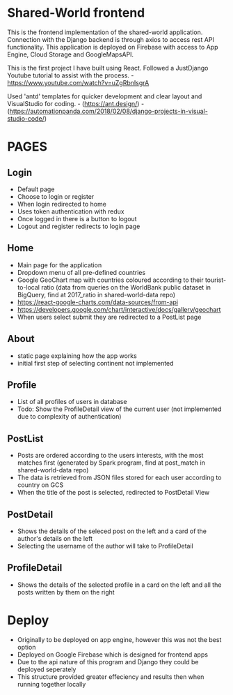 # Shared-World frontend

This is the frontend implementation of the shared-world application. Connection with the Django backend is through axios to access rest API functionality. This application is deployed on Firebase with access to App Engine, Cloud Storage and GoogleMapsAPI.

This is the first project I have built using React. Followed a JustDjango Youtube tutorial to assist with the process.
    - https://www.youtube.com/watch?v=uZgRbnIsgrA

Used 'antd' templates for quicker development and clear layout and VisualStudio for coding.
    - (https://ant.design/)
    - (https://automationpanda.com/2018/02/08/django-projects-in-visual-studio-code/)

# PAGES

## Login
- Default page
- Choose to login or register
- When login redirected to home
- Uses token authentication with redux
- Once logged in there is a button to logout
- Logout and register redirects to login page

## Home
- Main page for the application
- Dropdown menu of all pre-defined countries
- Google GeoChart map with countries coloured according to their tourist-to-local ratio (data from queries on the WorldBank public dataset in BigQuery, find at 2017_ratio in shared-world-data repo)
- https://react-google-charts.com/data-sources/from-api
- https://developers.google.com/chart/interactive/docs/gallery/geochart
- When users select submit they are redirected to a PostList page

## About
- static page explaining how the app works
- initial first step of selecting continent not implemented

## Profile
- List of all profiles of users in database
- Todo: Show the ProfileDetail view of the current user (not implemented due to complexity of authentication)

## PostList
- Posts are ordered according to the users interests, with the most matches first (generated by Spark program, find at post_match in shared-world-data repo)
- The data is retrieved from JSON files stored for each user according to country on GCS
- When the title of the post is selected, redirected to PostDetail View

## PostDetail
- Shows the details of the seleced post on the left and a card of the author's details on the left
- Selecting the username of the author will take to ProfileDetail

## ProfileDetail
- Shows the details of the selected profile in a card on the left and all the posts written by them on the right

# Deploy
- Originally to be deployed on app engine, however this was not the best option
- Deployed on Google Firebase which is designed for frontend apps
- Due to the api nature of this program and Django they could be deployed seperately
- This structure provided greater effeciency and results then when running together locally
